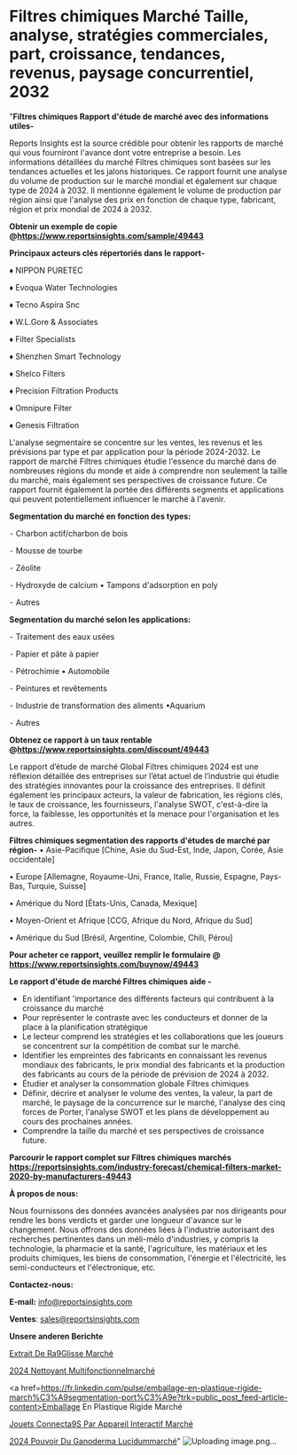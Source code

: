 # Filtres chimiques Marché Taille, analyse, stratégies commerciales, part, croissance, tendances, revenus, paysage concurrentiel, 2032

"<strong>Filtres chimiques Rapport d'étude de marché avec des informations utiles-</strong>

Reports Insights est la source crédible pour obtenir les rapports de marché qui vous fourniront l'avance dont votre entreprise a besoin. Les informations détaillées du marché Filtres chimiques sont basées sur les tendances actuelles et les jalons historiques. Ce rapport fournit une analyse du volume de production sur le marché mondial et également sur chaque type de 2024 à 2032. Il mentionne également le volume de production par région ainsi que l'analyse des prix en fonction de chaque type, fabricant, région et prix mondial de 2024 à 2032.

<strong><b>Obtenir un exemple de copie @</b></strong><a href=https://www.reportsinsights.com/sample/49443><strong><b>https://www.reportsinsights.com/sample/49443</b></strong></a>

<b>Principaux acteurs clés répertoriés dans le rapport-</b>

<b> </b>♦ NIPPON PURETEC

♦ Evoqua Water Technologies

♦ Tecno Aspira Snc

♦ W.L.Gore & Associates

♦ Filter Specialists

♦ Shenzhen Smart Technology

♦ Shelco Filters

♦ Precision Filtration Products

♦ Omnipure Filter

♦ Genesis Filtration

L'analyse segmentaire se concentre sur les ventes, les revenus et les prévisions par type et par application pour la période 2024-2032. Le rapport de marché Filtres chimiques étudie l'essence du marché dans de nombreuses régions du monde et aide à comprendre non seulement la taille du marché, mais également ses perspectives de croissance future. Ce rapport fournit également la portée des différents segments et applications qui peuvent potentiellement influencer le marché à l'avenir.

<strong>Segmentation du marché en fonction des types:</strong>


⁃ Charbon actif/charbon de bois

⁃ Mousse de tourbe

⁃ Zéolite

⁃ Hydroxyde de calcium
• Tampons d'adsorption en poly

⁃ Autres

<strong>Segmentation du marché selon les applications:</strong>


⁃ Traitement des eaux usées

⁃ Papier et pâte à papier

⁃ Pétrochimie
• Automobile

⁃ Peintures et revêtements

⁃ Industrie de transformation des aliments
•Aquarium

⁃ Autres

<strong><b>Obtenez ce rapport à un taux rentable @</b></strong><a href=https://www.reportsinsights.com/discount/49443><strong><b>https://www.reportsinsights.com/discount/49443</b></strong></a>

Le rapport d’étude de marché Global Filtres chimiques 2024 est une réflexion détaillée des entreprises sur l’état actuel de l’industrie qui étudie des stratégies innovantes pour la croissance des entreprises. Il définit également les principaux acteurs, la valeur de fabrication, les régions clés, le taux de croissance, les fournisseurs, l'analyse SWOT, c'est-à-dire la force, la faiblesse, les opportunités et la menace pour l'organisation et les autres.

<strong>Filtres chimiques segmentation des rapports d'études de marché par région-</strong>
• Asie-Pacifique [Chine, Asie du Sud-Est, Inde, Japon, Corée, Asie occidentale]

• Europe [Allemagne, Royaume-Uni, France, Italie, Russie, Espagne, Pays-Bas, Turquie, Suisse]

• Amérique du Nord [États-Unis, Canada, Mexique]

• Moyen-Orient et Afrique [CCG, Afrique du Nord, Afrique du Sud]

• Amérique du Sud [Brésil, Argentine, Colombie, Chili, Pérou]

<strong>Pour acheter ce rapport, veuillez remplir le formulaire @   <a href=https://www.reportsinsights.com/buynow/49443>https://www.reportsinsights.com/buynow/49443</a></strong>

<strong>Le rapport d'étude de marché Filtres chimiques aide -</strong>
<ul>
  <li>En identifiant 'importance des différents facteurs qui contribuent à la croissance du marché</li>
  <li>Pour représenter le contraste avec les conducteurs et donner de la place à la planification stratégique</li>
  <li>Le lecteur comprend les stratégies et les collaborations que les joueurs se concentrent sur la compétition de combat sur le marché.</li>
  <li>Identifier les empreintes des fabricants en connaissant les revenus mondiaux des fabricants, le prix mondial des fabricants et la production des fabricants au cours de la période de prévision de 2024 à 2032.</li>
  <li>Étudier et analyser la consommation globale Filtres chimiques</li>
  <li>Définir, décrire et analyser le volume des ventes, la valeur, la part de marché, le paysage de la concurrence sur le marché, l'analyse des cinq forces de Porter, l'analyse SWOT et les plans de développement au cours des prochaines années.</li>
  <li>Comprendre la taille du marché et ses perspectives de croissance future.</li>
</ul>

<strong>Parcourir le rapport complet sur Filtres chimiques marchés <a href=https://reportsinsights.com/industry-forecast/chemical-filters-market-2020-by-manufacturers-49443>https://reportsinsights.com/industry-forecast/chemical-filters-market-2020-by-manufacturers-49443</a></strong>

<strong>À propos de nous:</strong>

Nous fournissons des données avancées analysées par nos dirigeants pour rendre les bons verdicts et garder une longueur d'avance sur le changement. Nous offrons des données liées à l'industrie autorisant des recherches pertinentes dans un méli-mélo d'industries, y compris la technologie, la pharmacie et la santé, l'agriculture, les matériaux et les produits chimiques, les biens de consommation, l'énergie et l'électricité, les semi-conducteurs et l'électronique, etc.

<strong>Contactez-nous:</strong>

<strong>E-mail:</strong> <a href=mailto:info@reportsinsights.com>info@reportsinsights.com</a>

<strong>Ventes</strong>: <a href=mailto:sales@reportsinsights.com>sales@reportsinsights.com</a>

<strong>Unsere anderen Berichte</strong>

<a href=https://www.linkedin.com/pulse/extrait-de-r%C3%A9glisse-march%C3%A9-part-et-croissance-1od8e/>Extrait De Ra9Glisse Marché</a>

<a href=https://www.linkedin.com/pulse/2024-nettoyant-multifonctionnelmarché-analyse-obvsc/>2024 Nettoyant Multifonctionnelmarché</a>

<a href=https://fr.linkedin.com/pulse/emballage-en-plastique-rigide-march%C3%A9segmentation-port%C3%A9e?trk=public_post_feed-article-content>Emballage En Plastique Rigide Marché</a>

<a href=https://www.linkedin.com/pulse/jouets-connect%C3%A9s-par-appareil-interactif-march%C3%A9-g5qsf/>Jouets Connecta9S Par Appareil Interactif Marché</a>

<a href=https://www.linkedin.com/pulse/2024-pouvoir-du-ganoderma-lucidummarch%C3%A9-aper%C3%A7us-yoyfc/>2024 Pouvoir Du Ganoderma Lucidummarché</a>"
![Uploading image.png…]()
